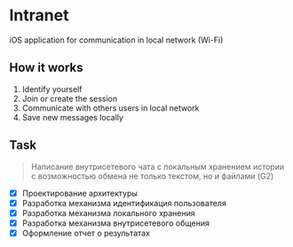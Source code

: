# Intranet

iOS application for communication in local network (Wi-Fi)

## How it works

1. Identify yourself
2. Join or create the session
3. Communicate with others users in local network
4. Save new messages locally

## Task

> Написание внутрисетевого чата с локальным хранением истории с возможностью
обмена не только текстом, но и файлами (G2)

- [x] Проектирование архитектуры
- [x] Разработка механизма идентификация пользователя
- [x] Разработка механизма локального хранения
- [x] Разработка механизма внутрисетевого общения
- [x] Оформление отчет о результатах